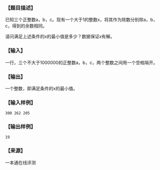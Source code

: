 ### 【题目描述】

已知三个正整数a，b，c。现有一个大于1的整数x，将其作为除数分别除a，b，c，得到的余数相同。

请问满足上述条件的x的最小值是多少？数据保证x有解。

### 【输入】

一行，三个不大于1000000的正整数a，b，c，两个整数之间用一个空格隔开。

### 【输出】

一个整数，即满足条件的x的最小值。

### 【输入样例】

```
300 262 205
```

### 【输出样例】

```
19
```


 ### 【来源】

 一本通在线评测 